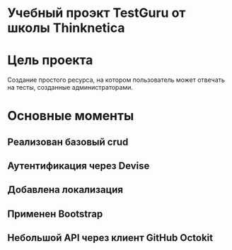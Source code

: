 # Учебный проэкт TestGuru от школы Thinknetica

# Цель проекта 
Создание простого ресурса, на котором пользователь может отвечать на тесты, созданные администраторами.

# Основные моменты
## Реализован базовый crud
## Аутентификация через Devise
## Добавлена локализация
## Применен Bootstrap
## Небольшой API через клиент GitHub Octokit
